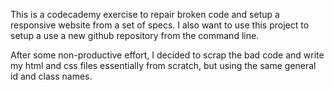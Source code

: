 This is a codecademy exercise to repair broken code and setup a responsive website from a set of specs. I also want  to use this project to setup a use a new github repository from the command line.

After some non-productive effort, I decided to scrap the bad code and write my html and css files essentially from scratch, but using the same general id and class names.
